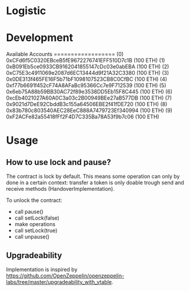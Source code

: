 # Logistic


# Development

Available Accounts
	==================
	(0) 0xCFd6f5C0320EBceB5fE9672276741EFF510D7c1B (100 ETH)
	(1) 0xB091Eb5ce0933CB9162041855147cDc03e0abEBA (100 ETH)
	(2) 0xC75E3c4911069e2087d6EC13444d9f21A32C3380 (100 ETH)
	(3) 0x0DE313f465FE16F5b71bF1098107523CB8C0CfBC (100 ETH)
	(4) 0xf77b6691f452cF74A8AFaBc95366Cc7e9F712539 (100 ETH)
	(5) 0x6eb75A88b59BB30AC72f89e3538DD5Eb15F8C445 (100 ETH)
	(6) 0xcEb4021027A60A0C3a03c2B00949BEe27aB577DB (100 ETH)
	(7) 0x9021d7DeE92CbddB3c155a64506EBE2f41fDE720 (100 ETH)
	(8) 0x83b780c803540AEC28EeC888A7479723Ef340994 (100 ETH)
	(9) 0xF2ACFe82a55418fFf2F4D7C335Ba78A53f9b7c06 (100 ETH)


# Usage

## How to use lock and pause?

The contract is lock by default. This means some operation can only by done
in a certain context: transfer a token is only doable trough send and receive
methods (HandoverImplementation).

To unlock the contract:
 - call pause()
 - call setLock(false)
 - make operations
 - call setLock(true)
 - call unpause()

## Upgradeability

Implementation is inspired by <https://github.com/OpenZeppelin/openzeppelin-labs/tree/master/upgradeability_with_vtable>.

